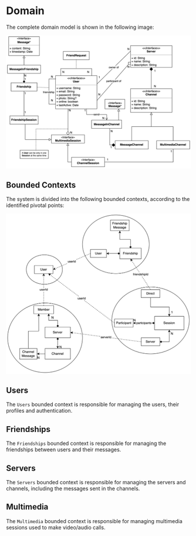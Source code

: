 # Domain

The complete domain model is shown in the following image:

![Domain](./img/domain-full.jpg)

## Bounded Contexts

The system is divided into the following bounded contexts, according to the identified pivotal points:

![Bounded Contexts](./img/bounded-context-map.jpg)

## Users

The `Users` bounded context is responsible for managing the users, their profiles and authentication.


## Friendships

The `Friendships` bounded context is responsible for managing the friendships between users and their messages.

## Servers

The `Servers` bounded context is responsible for managing the servers and channels, including the messages sent in the channels.


## Multimedia

The `Multimedia` bounded context is responsible for managing multimedia sessions used to make video/audio calls.

